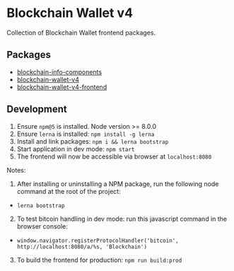 # Blockchain Wallet v4

Collection of Blockchain Wallet frontend packages.

## Packages

- [blockchain-info-components](./packages/blockchain-info-components)
- [blockchain-wallet-v4](./packages/blockchain-wallet-v4)
- [blockchain-wallet-v4-frontend](./packages/blockchain-wallet-v4-frontend)

## Development

1. Ensure `npm@5` is installed. Node version >= 8.0.0
2. Ensure `lerna` is installed: `npm install -g lerna`
3. Install and link packages: `npm i && lerna bootstrap`
4. Start application in dev mode: `npm start`
5. The frontend will now be accessible via browser at `localhost:8080`

Notes: 
1. After installing or uninstalling a NPM package, run the following node command at the root of the project:
* `lerna bootstrap`
2. To test bitcoin handling in dev mode: run this javascript command in the browser console:
* `window.navigator.registerProtocolHandler('bitcoin', http://localhost:8080/a/%s, 'Blockchain')`
3. To build the frontend for production: `npm run build:prod`
